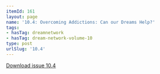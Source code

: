 ```yaml
---
itemId: 161
layout: page
name: '10.4: Overcoming Addictions: Can our Dreams Help?'
tags:
- hasTag: dreamnetwork
- hasTag: dream-network-volume-10
type: post
urlSlug: '10.4'
---
```

<a href="files/pdfs/Volume_10/10.4-Dream-Network-Journal_Volume-10_No-4.pdf" download="">Download issue 10.4</a>